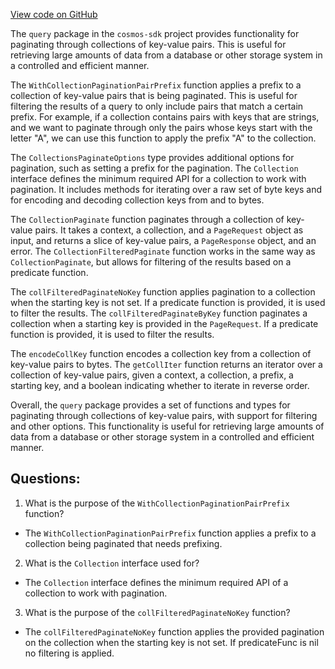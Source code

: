 [View code on GitHub](https://github.com/cosmos/cosmos-sdk.git/types/query/collections_pagination.go)

The `query` package in the `cosmos-sdk` project provides functionality for paginating through collections of key-value pairs. This is useful for retrieving large amounts of data from a database or other storage system in a controlled and efficient manner. 

The `WithCollectionPaginationPairPrefix` function applies a prefix to a collection of key-value pairs that is being paginated. This is useful for filtering the results of a query to only include pairs that match a certain prefix. For example, if a collection contains pairs with keys that are strings, and we want to paginate through only the pairs whose keys start with the letter "A", we can use this function to apply the prefix "A" to the collection.

The `CollectionsPaginateOptions` type provides additional options for pagination, such as setting a prefix for the pagination. The `Collection` interface defines the minimum required API for a collection to work with pagination. It includes methods for iterating over a raw set of byte keys and for encoding and decoding collection keys from and to bytes.

The `CollectionPaginate` function paginates through a collection of key-value pairs. It takes a context, a collection, and a `PageRequest` object as input, and returns a slice of key-value pairs, a `PageResponse` object, and an error. The `CollectionFilteredPaginate` function works in the same way as `CollectionPaginate`, but allows for filtering of the results based on a predicate function.

The `collFilteredPaginateNoKey` function applies pagination to a collection when the starting key is not set. If a predicate function is provided, it is used to filter the results. The `collFilteredPaginateByKey` function paginates a collection when a starting key is provided in the `PageRequest`. If a predicate function is provided, it is used to filter the results.

The `encodeCollKey` function encodes a collection key from a collection of key-value pairs to bytes. The `getCollIter` function returns an iterator over a collection of key-value pairs, given a context, a collection, a prefix, a starting key, and a boolean indicating whether to iterate in reverse order.

Overall, the `query` package provides a set of functions and types for paginating through collections of key-value pairs, with support for filtering and other options. This functionality is useful for retrieving large amounts of data from a database or other storage system in a controlled and efficient manner.
## Questions: 
 1. What is the purpose of the `WithCollectionPaginationPairPrefix` function?
- The `WithCollectionPaginationPairPrefix` function applies a prefix to a collection being paginated that needs prefixing.

2. What is the `Collection` interface used for?
- The `Collection` interface defines the minimum required API of a collection to work with pagination.

3. What is the purpose of the `collFilteredPaginateNoKey` function?
- The `collFilteredPaginateNoKey` function applies the provided pagination on the collection when the starting key is not set. If predicateFunc is nil no filtering is applied.